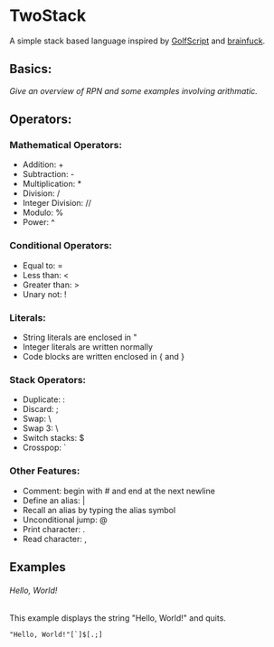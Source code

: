 # TwoStack

A simple stack based language inspired by [GolfScript](http://www.golfscript.com/golfscript/) and [brainfuck](https://en.wikipedia.org/wiki/Brainfuck).

## Basics:

*Give an overview of RPN and some examples involving arithmatic.*

## Operators:

### Mathematical Operators:

* Addition: +
* Subtraction: -
* Multiplication: *
* Division: /
* Integer Division: //
* Modulo: %
* Power: ^

### Conditional Operators:

* Equal to: =
* Less than: <
* Greater than: >
* Unary not: !

### Literals:

* String literals are enclosed in "
* Integer literals are written normally
* Code blocks are written enclosed in { and }

### Stack Operators:

* Duplicate: :
* Discard: ;
* Swap: \
* Swap 3: \\
* Switch stacks: $
* Crosspop: `

### Other Features:

* Comment: begin with # and end at the next newline
* Define an alias: |
* Recall an alias by typing the alias symbol
* Unconditional jump: @
* Print character: .
* Read character: ,

## Examples

###### Hello, World!
This example displays the string "Hello, World!" and quits.
```
"Hello, World!"[`]$[.;]
```